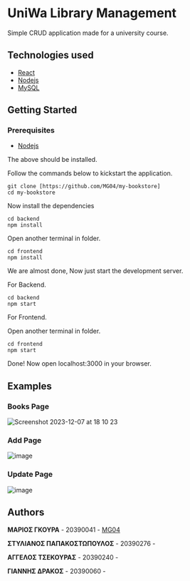 # UniWa Library Management

Simple CRUD application made for a university course.

## Technologies used
- [React](https://react.dev/)
- [Nodejs](https://nodejs.org)
- [MySQL](https://www.mysql.com)

## Getting Started

### Prerequisites
- [Nodejs](https://nodejs.org/en/download)

The above should be installed.

Follow the commands below to kickstart the application.
```shell
git clone [https://github.com/MG04/my-bookstore]
cd my-bookstore
```

Now install the dependencies
```shell
cd backend
npm install
```
Open another terminal in folder.
```shell
cd frontend
npm install
```

We are almost done, Now just start the development server.

For Backend.
```shell
cd backend
npm start
```
For Frontend.

Open another terminal in folder.
```shell
cd frontend  
npm start
```
Done! Now open localhost:3000 in your browser.

## Examples

### Books Page

![Screenshot 2023-12-07 at 18 10 23](https://github.com/MG04/my-bookstore/assets/22136162/f207c4e5-ee0b-4cb4-93f4-8e54d8daf949)

### Add Page

![image](https://github.com/MG04/my-bookstore/assets/22136162/db3f4a4d-c89a-449e-b587-c5905a53e9d3)

### Update Page

![image](https://github.com/MG04/my-bookstore/assets/22136162/c9e38d05-214a-4bf8-a57a-68a176b2055b)


## Authors

**ΜΑΡΙΟΣ ΓΚΟΥΡΑ** - 20390041 - [MG04](https://github.com/MG04)

**ΣΤΥΛΙΑΝΟΣ ΠΑΠΑΚΟΣΤΩΠΟΥΛΟΣ** - 20390276 - 

**ΑΓΓΕΛΟΣ ΤΣΕΚΟΥΡΑΣ** - 20390240 - 

**ΓΙΑΝΝΗΣ ΔΡΑΚΟΣ** - 20390060 - 

